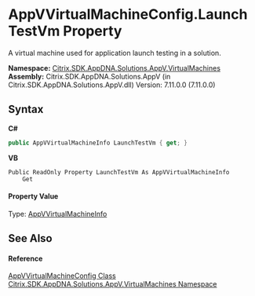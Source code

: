 # AppVVirtualMachineConfig.LaunchTestVm Property 
 

A virtual machine used for application launch testing in a solution.

**Namespace:**&nbsp;[Citrix.SDK.AppDNA.Solutions.AppV.VirtualMachines](8e922e14-e318-4969-a8ff-48cbad35adbf.md)<br />**Assembly:**&nbsp;Citrix.SDK.AppDNA.Solutions.AppV (in Citrix.SDK.AppDNA.Solutions.AppV.dll) Version: 7.11.0.0 (7.11.0.0)

## Syntax

**C#**
```csharp
public AppVVirtualMachineInfo LaunchTestVm { get; }
```

**VB**
```vbnet
Public ReadOnly Property LaunchTestVm As AppVVirtualMachineInfo
	Get
```


#### Property Value
Type: <a href="0fbd9168-0e0e-5a9b-9702-d8faabbd5052">AppVVirtualMachineInfo</a>

## See Also


#### Reference
<a href="9cd60ac7-2743-04e8-4529-aa98afc88a94">AppVVirtualMachineConfig Class</a><br /><a href="8e922e14-e318-4969-a8ff-48cbad35adbf">Citrix.SDK.AppDNA.Solutions.AppV.VirtualMachines Namespace</a><br />